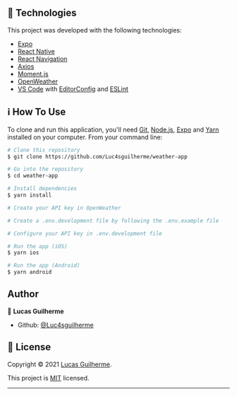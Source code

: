 ## 🚀 Technologies

This project was developed with the following technologies:

-  [Expo][expo]
-  [React Native](https://reactnative.dev/)
-  [React Navigation](https://reactnavigation.org/)
-  [Axios](https://github.com/axios/axios)
-  [Moment.js](https://momentjs.com/)
-  [OpenWeather][openweather]
-  [VS Code][vc] with [EditorConfig][vceditconfig] and [ESLint][vceslint]

## :information_source: How To Use

To clone and run this application, you'll need [Git][git], [Node.js][nodejs], [Expo][expo] and [Yarn][yarn] installed on your computer. From your command line:

```bash
# Clone this repository
$ git clone https://github.com/Luc4sguilherme/weather-app

# Go into the repository
$ cd weather-app

# Install dependencies
$ yarn install

# Create your API key in OpenWeather

# Create a .env.development file by following the .env.example file

# Configure your API key in .env.development file

# Run the app (iOS)
$ yarn ios

# Run the app (Android)
$ yarn android
```

## Author

👤 **Lucas Guilherme**

- Github: [@Luc4sguilherme](https://github.com/Luc4sguilherme)


## 📝 License

Copyright © 2021 [Lucas Guilherme](https://github.com/Luc4sguilherme).

This project is [MIT](https://github.com/Luc4sguilherme/weather-app/blob/master/LICENSE) licensed.

---

[nodejs]: https://nodejs.org/
[openweather]: https://openweathermap.org/api/
[expo]: https://expo.io/
[git]: https://git-scm.com
[yarn]: https://yarnpkg.com/
[vc]: https://code.visualstudio.com/
[vceditconfig]: https://marketplace.visualstudio.com/items?itemName=EditorConfig.EditorConfig
[vceslint]: https://marketplace.visualstudio.com/items?itemName=dbaeumer.vscode-eslint